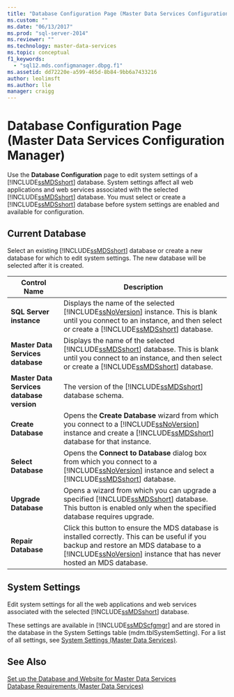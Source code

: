 ```yaml
---
title: "Database Configuration Page (Master Data Services Configuration Manager) | Microsoft Docs"
ms.custom: ""
ms.date: "06/13/2017"
ms.prod: "sql-server-2014"
ms.reviewer: ""
ms.technology: master-data-services
ms.topic: conceptual
f1_keywords: 
  - "sql12.mds.configmanager.dbpg.f1"
ms.assetid: dd72220e-a599-465d-8b84-9bb6a7433216
author: leolimsft
ms.author: lle
manager: craigg
---
```

# Database Configuration Page (Master Data Services Configuration Manager)
  Use the **Database Configuration** page to edit system settings of a [!INCLUDE[ssMDSshort](../includes/ssmdsshort-md.md)] database. System settings affect all web applications and web services associated with the selected [!INCLUDE[ssMDSshort](../includes/ssmdsshort-md.md)] database. You must select or create a [!INCLUDE[ssMDSshort](../includes/ssmdsshort-md.md)] database before system settings are enabled and available for configuration.  
  
## Current Database  
 Select an existing [!INCLUDE[ssMDSshort](../includes/ssmdsshort-md.md)] database or create a new database for which to edit system settings. The new database will be selected after it is created.  
  
|Control Name|Description|  
|------------------|-----------------|  
|**SQL Server instance**|Displays the name of the selected [!INCLUDE[ssNoVersion](../includes/ssnoversion-md.md)] instance. This is blank until you connect to an instance, and then select or create a [!INCLUDE[ssMDSshort](../includes/ssmdsshort-md.md)] database.|  
|**Master Data Services database**|Displays the name of the selected [!INCLUDE[ssMDSshort](../includes/ssmdsshort-md.md)] database. This is blank until you connect to an instance, and then select or create a [!INCLUDE[ssMDSshort](../includes/ssmdsshort-md.md)] database.|  
|**Master Data Services database version**|The version of the [!INCLUDE[ssMDSshort](../includes/ssmdsshort-md.md)] database schema.|  
|**Create Database**|Opens the **Create Database** wizard from which you connect to a [!INCLUDE[ssNoVersion](../includes/ssnoversion-md.md)] instance and create a [!INCLUDE[ssMDSshort](../includes/ssmdsshort-md.md)] database for that instance.|  
|**Select Database**|Opens the **Connect to Database** dialog box from which you connect to a [!INCLUDE[ssNoVersion](../includes/ssnoversion-md.md)] instance and select a [!INCLUDE[ssMDSshort](../includes/ssmdsshort-md.md)] database.|  
|**Upgrade Database**|Opens a wizard from which you can upgrade a specified [!INCLUDE[ssMDSshort](../includes/ssmdsshort-md.md)] database. This button is enabled only when the specified database requires upgrade.|  
|**Repair Database**|Click this button to ensure the MDS database is installed correctly. This can be useful if you backup and restore an MDS database to a [!INCLUDE[ssNoVersion](../includes/ssnoversion-md.md)] instance that has never hosted an MDS database.|  
  
## System Settings  
 Edit system settings for all the web applications and web services associated with the selected [!INCLUDE[ssMDSshort](../includes/ssmdsshort-md.md)] database.  
  
 These settings are available in [!INCLUDE[ssMDScfgmgr](../includes/ssmdscfgmgr-md.md)] and are stored in the database in the System Settings table (mdm.tblSystemSetting). For a list of all settings, see [System Settings &#40;Master Data Services&#41;](system-settings-master-data-services.md).  
  
## See Also  
 [Set up the Database and Website for Master Data Services](../../2014/master-data-services/set-up-the-database-and-website-for-master-data-services.md)   
 [Database Requirements &#40;Master Data Services&#41;](install-windows/database-requirements-master-data-services.md)  
  
  
